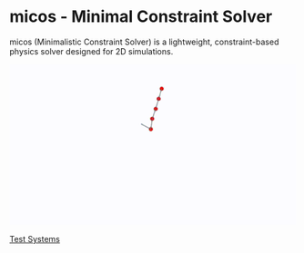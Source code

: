 # micos - Minimal Constraint Solver

micos (Minimalistic Constraint Solver) is a lightweight, constraint-based physics solver designed for 2D simulations. 

![micos Demo](images/examples_micos.gif)

[Test Systems](https://jaimelopezgarcia.github.io/micos.js/dist/index.html#)


